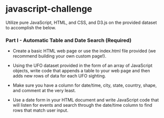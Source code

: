 # javascript-challenge

Utilize pure JavaScript, HTML, and CSS, and D3.js on the provided dataset to accomplish the below.

### Part I - Automatic Table and Date Search (Required)
* Create a basic HTML web page or use the index.html file provided (we recommend building your own custom page!).

* Using the UFO dataset provided in the form of an array of JavaScript objects, write code that appends a table to your web page and then adds new rows of data for each UFO sighting.

* Make sure you have a column for date/time, city, state, country, shape, and comment at the very least.

*  Use a date form in your HTML document and write JavaScript code that will listen for events and search through the date/time column to find rows that match user input.